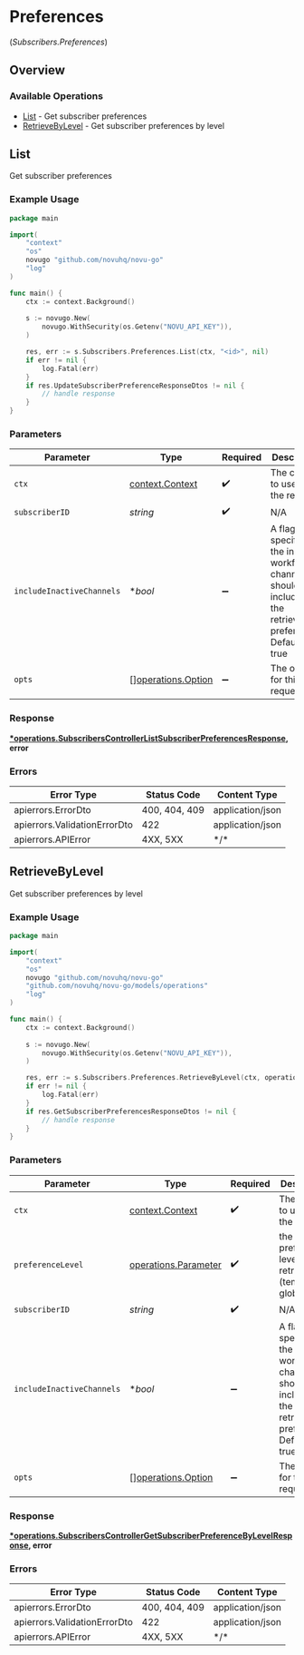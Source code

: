 # Preferences
(*Subscribers.Preferences*)

## Overview

### Available Operations

* [List](#list) - Get subscriber preferences
* [RetrieveByLevel](#retrievebylevel) - Get subscriber preferences by level

## List

Get subscriber preferences

### Example Usage

```go
package main

import(
	"context"
	"os"
	novugo "github.com/novuhq/novu-go"
	"log"
)

func main() {
    ctx := context.Background()
    
    s := novugo.New(
        novugo.WithSecurity(os.Getenv("NOVU_API_KEY")),
    )

    res, err := s.Subscribers.Preferences.List(ctx, "<id>", nil)
    if err != nil {
        log.Fatal(err)
    }
    if res.UpdateSubscriberPreferenceResponseDtos != nil {
        // handle response
    }
}
```

### Parameters

| Parameter                                                                                                                 | Type                                                                                                                      | Required                                                                                                                  | Description                                                                                                               |
| ------------------------------------------------------------------------------------------------------------------------- | ------------------------------------------------------------------------------------------------------------------------- | ------------------------------------------------------------------------------------------------------------------------- | ------------------------------------------------------------------------------------------------------------------------- |
| `ctx`                                                                                                                     | [context.Context](https://pkg.go.dev/context#Context)                                                                     | :heavy_check_mark:                                                                                                        | The context to use for the request.                                                                                       |
| `subscriberID`                                                                                                            | *string*                                                                                                                  | :heavy_check_mark:                                                                                                        | N/A                                                                                                                       |
| `includeInactiveChannels`                                                                                                 | **bool*                                                                                                                   | :heavy_minus_sign:                                                                                                        | A flag which specifies if the inactive workflow channels should be included in the retrieved preferences. Default is true |
| `opts`                                                                                                                    | [][operations.Option](../../models/operations/option.md)                                                                  | :heavy_minus_sign:                                                                                                        | The options for this request.                                                                                             |

### Response

**[*operations.SubscribersControllerListSubscriberPreferencesResponse](../../models/operations/subscriberscontrollerlistsubscriberpreferencesresponse.md), error**

### Errors

| Error Type                   | Status Code                  | Content Type                 |
| ---------------------------- | ---------------------------- | ---------------------------- |
| apierrors.ErrorDto           | 400, 404, 409                | application/json             |
| apierrors.ValidationErrorDto | 422                          | application/json             |
| apierrors.APIError           | 4XX, 5XX                     | \*/\*                        |

## RetrieveByLevel

Get subscriber preferences by level

### Example Usage

```go
package main

import(
	"context"
	"os"
	novugo "github.com/novuhq/novu-go"
	"github.com/novuhq/novu-go/models/operations"
	"log"
)

func main() {
    ctx := context.Background()
    
    s := novugo.New(
        novugo.WithSecurity(os.Getenv("NOVU_API_KEY")),
    )

    res, err := s.Subscribers.Preferences.RetrieveByLevel(ctx, operations.ParameterTemplate, "<id>", nil)
    if err != nil {
        log.Fatal(err)
    }
    if res.GetSubscriberPreferencesResponseDtos != nil {
        // handle response
    }
}
```

### Parameters

| Parameter                                                                                                                 | Type                                                                                                                      | Required                                                                                                                  | Description                                                                                                               |
| ------------------------------------------------------------------------------------------------------------------------- | ------------------------------------------------------------------------------------------------------------------------- | ------------------------------------------------------------------------------------------------------------------------- | ------------------------------------------------------------------------------------------------------------------------- |
| `ctx`                                                                                                                     | [context.Context](https://pkg.go.dev/context#Context)                                                                     | :heavy_check_mark:                                                                                                        | The context to use for the request.                                                                                       |
| `preferenceLevel`                                                                                                         | [operations.Parameter](../../models/operations/parameter.md)                                                              | :heavy_check_mark:                                                                                                        | the preferences level to be retrieved (template / global)                                                                 |
| `subscriberID`                                                                                                            | *string*                                                                                                                  | :heavy_check_mark:                                                                                                        | N/A                                                                                                                       |
| `includeInactiveChannels`                                                                                                 | **bool*                                                                                                                   | :heavy_minus_sign:                                                                                                        | A flag which specifies if the inactive workflow channels should be included in the retrieved preferences. Default is true |
| `opts`                                                                                                                    | [][operations.Option](../../models/operations/option.md)                                                                  | :heavy_minus_sign:                                                                                                        | The options for this request.                                                                                             |

### Response

**[*operations.SubscribersControllerGetSubscriberPreferenceByLevelResponse](../../models/operations/subscriberscontrollergetsubscriberpreferencebylevelresponse.md), error**

### Errors

| Error Type                   | Status Code                  | Content Type                 |
| ---------------------------- | ---------------------------- | ---------------------------- |
| apierrors.ErrorDto           | 400, 404, 409                | application/json             |
| apierrors.ValidationErrorDto | 422                          | application/json             |
| apierrors.APIError           | 4XX, 5XX                     | \*/\*                        |